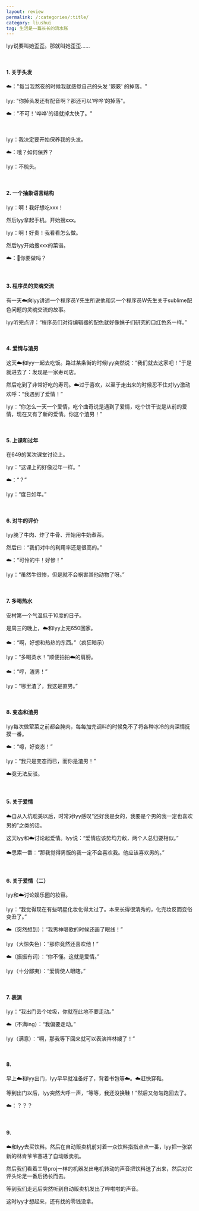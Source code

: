 ```yaml
---
layout: review
permalink: /:categories/:title/
category: liushui
tag: 生活是一篇长长的流水账
---
```


lyy说要叫她歪歪。那就叫她歪歪……

<br/>

#### 1. 关于头发

☁️："每当我熬夜的时候我就感觉自己的头发 '簌簌' 的掉落。"

lyy: "你掉头发还有配音啊？那还可以'哗哗'的掉落"。

☁️："不可！'哗哗'的话就掉太快了。"

<br/>

lyy：我决定要开始保养我的头发。

☁️：哦？如何保养？

lyy：不梳头。

<br/>

#### 2. 一个抽象语言结构

lyy：啊！我好想吃xxx！

然后lyy拿起手机。开始搜xxx。

lyy：啊！好贵！我看看怎么做。

然后lyy开始搜xxx的菜谱。

☁️：🤩你要做吗？

<br/>

#### 3. 程序员的灵魂交流

有一天☁️向lyy讲述一个程序员Y先生所说他和另一个程序员W先生关于sublime配色问题的灵魂交流的故事。

lyy听完点评：“程序员们对待编辑器的配色就好像妹子们研究的口红色系一样。”

<br/>

#### 4. 爱情与渣男

这天☁️和lyy一起去吃饭。路过某条街的时候lyy突然说：“我们就去这家吧！”于是就进去了：发现是一家寿司店。

然后吃到了非常好吃的寿司。☁️过于喜欢，以至于走出来的时候忍不住对lyy激动欢呼：“我遇到了爱情！”

lyy：“你怎么一天一个爱情，吃个曲奇说是遇到了爱情，吃个饼干说是从前的爱情，现在又有了新的爱情。你这个渣男！”

<br/>

#### 5. 上课和过年

在649的某次课堂讨论上。

lyy："这课上的好像过年一样。"

☁️：“？”

lyy：“度日如年。”

<br/>

#### 6. 对牛的评价

lyy腌了牛肉、炸了牛骨、开始用牛奶煮茶。

然后曰：“我们对牛的利用率还是很高的。”

☁️：“可怜的牛！好惨！”

lyy：“虽然牛很惨，但是就不会祸害其他动物了呀。”

<br/>

#### 7. 多喝热水

安村第一个气温低于10度的日子。

是周三的晚上，☁️和lyy上完650回家。

☁️：“啊，好想和热热的东西。”（疯狂暗示）

lyy：“多喝烫水！”顺便拍拍☁️的肩膀。

☁️：“哼，渣男！”

lyy：“哪里渣了，我这是直男。”

<br/>

#### 8. 变态和渣男

lyy每次做荤菜之前都会腌肉，每每加完调料的时候免不了将各种冰冷的肉深情抚摸一番。

☁️：“噫，好变态！”

lyy：“我只是变态而已，而你是渣男！”

☁️竟无法反驳。

<br/>

#### 5. 关于爱情

☁️自从入坑耽美以后，时常对lyy感叹“还好我是女的，我要是个男的我一定也喜欢男的”之类的话。

这天lyy和☁️讨论起爱情。lyy说：“爱情应该势均力敌，两个人总归要相似。”

☁️思索一番：“那我觉得男版的我一定不会喜欢我。他应该喜欢男的。”

<br/>

#### 6. 关于爱情（二）

lyy和☁️讨论娱乐圈的妆容。

lyy：“我觉得现在有些明星化妆化得太过了。本来长得很清秀的，化完妆反而变俗变丑了。”

☁️（突然想到）：“我男神唱歌的时候还画了眼线！”

lyy（大惊失色）：“那你竟然还喜欢他！”

☁️（振振有词）：“你不懂。这就是爱情。”

lyy（十分鄙夷）：“爱情使人眼瞎。”

<br/>

#### 7. 表演

lyy：“我出门丢个垃圾，你就在此地不要走动。”

☁️（不满ing）：“我偏要走动。”

lyy（满意）：“啊，那我等下回来就可以表演祥林嫂了！”

<br/>

#### 8.

早上☁️和lyy出门，lyy早早就准备好了，背着书包等☁️。☁️赶快穿鞋。

等到出门以后，lyy突然大呼一声，“等等，我还没换鞋！”然后又匆匆跑回去了。

☁️：？？？

<br/>

#### 9.

☁️和lyy去买饮料。然后在自动贩卖机前对着一众饮料指指点点一番，lyy把一张崭新的林肯爷爷塞进了自动贩卖机。

然后我们看着工导proj一样的机器发出电机转动的声音把饮料送了出来，然后对它评头论足一番后扬长而去。

等到我们走远后突然听到自动贩卖机发出了哗啦啦的声音。

这时lyy才想起来，还有找的零钱没拿。

